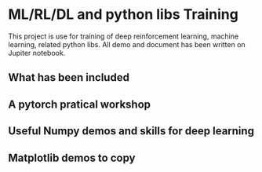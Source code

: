 # ML/RL/DL and python libs Training

This project is use for training of deep reinforcement learning, machine learning, related python libs. All demo and document has been written on Jupiter notebook. 

## What has been included

## A pytorch pratical workshop

## Useful Numpy demos and skills for deep learning

## Matplotlib demos to copy
